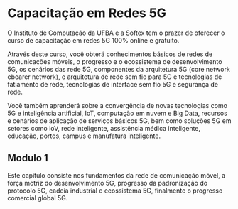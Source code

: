 # Capacitação em Redes 5G
O Instituto de Computação da UFBA e a Softex tem o prazer de oferecer o curso de capacitação em redes 5G 100% online e gratuito.


Através deste curso, você obterá conhecimentos básicos de redes de comunicações móveis, o progresso e o ecossistema de desenvolvimento 5G, os cenários das rede 5G, componentes da arquitetura 5G (core network ebearer network), e arquitetura de rede sem fio para 5G e tecnologias de fatiamento de rede, tecnologias de interface sem fio 5G e segurança de rede.

Você também aprenderá sobre a convergência de novas tecnologias como 5G e inteligência artificial, IoT, computação em nuvem e Big Data, recursos e cenários de aplicação de serviços básicos 5G, bem como soluções 5G em setores como loV, rede inteligente, assistência médica inteligente, educação, portos, campus e manufatura inteligente.
## Modulo 1 
Este capítulo consiste nos fundamentos da rede de comunicação móvel, a força motriz do desenvolvimento 5G, progresso da padronização do protocolo 5G, cadeia industrial e ecossistema 5G, finalmente o progresso comercial global 5G.